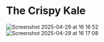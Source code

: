 # The Crispy Kale
![Screenshot 2025-04-29 at 16 16 52](https://github.com/user-attachments/assets/af58e965-16a4-4f3c-b1a2-c092a8229b9a)
![Screenshot 2025-04-29 at 16 17 08](https://github.com/user-attachments/assets/4675bde1-e82c-4f86-91fa-97e6c7c5418f)
